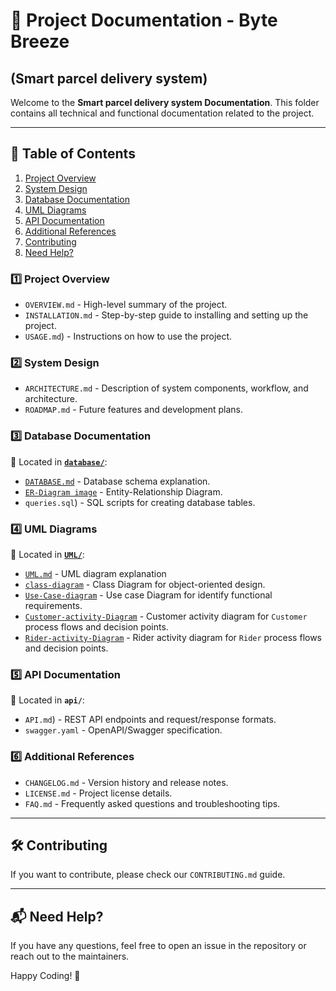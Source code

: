 # 📖 Project Documentation - Byte Breeze  
## (Smart parcel delivery system)

Welcome to the **Smart parcel delivery system Documentation**. This folder contains all technical and functional documentation related to the project.

---

##  📂 Table of Contents
1. [Project Overview](#1️⃣-project-overview)
2. [System Design](#2️⃣-system-design)
3. [Database Documentation](#3️⃣-database-documentation)
4. [UML Diagrams](#4️⃣-uml-diagrams)
5. [API Documentation](#5️⃣-api-documentation)
6. [Additional References](#6️⃣-additional-references)
7. [Contributing](#🛠️-contributing)
8. [Need Help?](#📬-need-help)


### 1️⃣ **Project Overview**
- `OVERVIEW.md` - High-level summary of the project.
- `INSTALLATION.md` - Step-by-step guide to installing and setting up the project.
- `USAGE.md`) - Instructions on how to use the project.

### 2️⃣ **System Design**
- `ARCHITECTURE.md` - Description of system components, workflow, and architecture.
- `ROADMAP.md` - Future features and development plans.

### 3️⃣ **Database Documentation**
📁 Located in **[`database/`](database/)**:
- [`DATABASE.md`](database/DATABASE.md) - Database schema explanation.
- [`ER-Diagram image`](database/ER_Diagram_V2.jpeg) - Entity-Relationship Diagram.
- `queries.sql`) - SQL scripts for creating database tables.

### 4️⃣ **UML Diagrams**
📁 Located in **[`UML/`](UML/)**:
- [`UML.md`](UML/UML.md) - UML diagram explanation
- [`class-diagram`](UML/uml_class_diagram_Bytr_breeze.jpg) - Class Diagram for object-oriented design.
- [`Use-Case-diagram`](UML/uml_use_case_diagram_Bytr_breeze.jpg) - Use case Diagram for identify functional requirements.
- [`Customer-activity-Diagram`](UML/uml_customer_activity_diagram_Bytr_breeze.jpg) - Customer activity diagram for `Customer` process flows and decision points.
- [`Rider-activity-Diagram`](UML/uml_rider_activity_diagram.jpg) - Rider activity diagram for `Rider` process flows and decision points.

### 5️⃣ **API Documentation**
📁 Located in **`api/`**:
- `API.md`) - REST API endpoints and request/response formats.
- `swagger.yaml` - OpenAPI/Swagger specification.

### 6️⃣ **Additional References**
- `CHANGELOG.md` - Version history and release notes.
- `LICENSE.md` - Project license details.
- `FAQ.md` - Frequently asked questions and troubleshooting tips.

---

## 🛠️ Contributing
If you want to contribute, please check our `CONTRIBUTING.md` guide.

---

## 📬 Need Help?
If you have any questions, feel free to open an issue in the repository or reach out to the maintainers.

Happy Coding! 🚀
